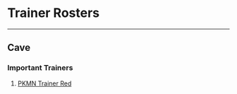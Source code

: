# Trainer Rosters

---

## Cave


### Important Trainers

1. [PKMN Trainer Red](important_trainers.md#pkmn-trainer-red)
